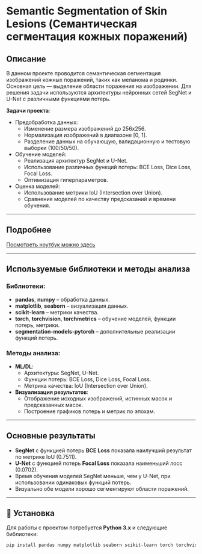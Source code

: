 # Semantic Segmentation of Skin Lesions (Семантическая сегментация кожных поражений)

## Описание

В данном проекте проводится семантическая сегментация изображений кожных поражений, таких как меланома и родинки. Основная цель — выделение области поражения на изображении. Для решения задачи используются архитектуры нейронных сетей SegNet и U-Net с различными функциями потерь.

**Задачи проекта**:
- Предобработка данных:
  - Изменение размера изображений до 256x256.
  - Нормализация изображений в диапазоне [0, 1].
  - Разделение данных на обучающую, валидационную и тестовую выборки (100/50/50).
- Обучение моделей:
  - Реализация архитектур SegNet и U-Net.
  - Использование различных функций потерь: BCE Loss, Dice Loss, Focal Loss.
  - Оптимизация гиперпараметров.
- Оценка моделей:
  - Использование метрики IoU (Intersection over Union).
  - Сравнение моделей по качеству предсказаний и времени обучения.

---

## Подробнее

[Посмотреть ноутбук можно здесь](semantic_segmentation.ipynb)

---

## Используемые библиотеки и методы анализа

### Библиотеки:
- **pandas**, **numpy** – обработка данных.
- **matplotlib**, **seaborn** – визуализация данных.
- **scikit-learn** – метрики качества.
- **torch**, **torchvision**, **torchmetrics** – обучение моделей, функции потерь, метрики.
- **segmentation-models-pytorch** – дополнительные реализации функций потерь.

### Методы анализа:
- **ML/DL**:
  - Архитектуры: SegNet, U-Net.
  - Функции потерь: BCE Loss, Dice Loss, Focal Loss.
  - Метрика качества: IoU (Intersection over Union).
- **Визуализация результатов**:
  - Отображение исходных изображений, истинных масок и предсказанных масок.
  - Построение графиков потерь и метрик по эпохам.

---

## Основные результаты
- **SegNet** с функцией потерь **BCE Loss** показала наилучший результат по метрике IoU (0.7511).
- **U-Net** с функцией потерь **Focal Loss** показала наименьший лосс (0.0702).
- Время обучения моделей SegNet меньше, чем у U-Net, при использовании одинаковых функций потерь.
- Визуально обе модели хорошо сегментируют области поражений.

---

## 🔧 Установка

Для работы с проектом потребуется **Python 3.x** и следующие библиотеки:

```bash
pip install pandas numpy matplotlib seaborn scikit-learn torch torchvision torchmetrics segmentation-models-pytorch
